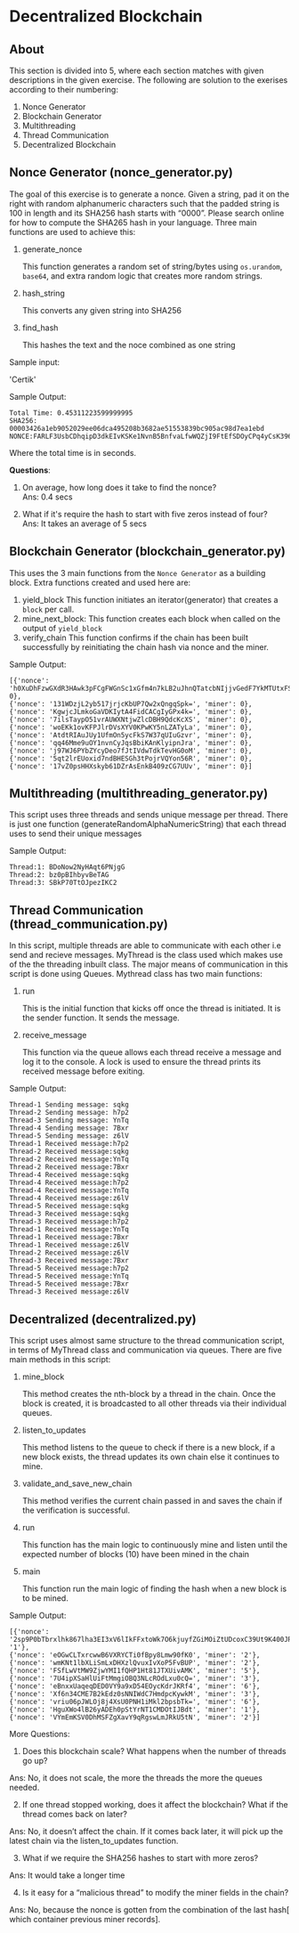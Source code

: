 # Decentralized Blockchain

## About
This section is divided into 5, where each section matches with given descriptions in the given exercise. The following are solution to the exerises according to their numbering:
1. Nonce Generator
2. Blockchain Generator
3. Multithreading
4. Thread Communication
5. Decentralized Blockchain


## Nonce Generator (nonce_generator.py)

The goal of this exercise is to generate a nonce.  Given a string, pad it on the right with random alphanumeric characters such that the padded string is 100 in length and its SHA256 hash starts with “0000”. Please search online for how to compute the SHA265 hash in your language. Three main functions are used to achieve this:
1. generate_nonce
   
   This function generates a random set of string/bytes using `os.urandom`, `base64`, and extra random logic that creates more random strings.

2. hash_string
    
    This converts any given string into SHA256

3. find_hash
   
   This hashes the text and the noce combined as one string

Sample input:

'Certik'

Sample Output:
    
    Total Time: 0.45311223599999995
    SHA256: 00003426a1eb9052029ee06dca495208b3682ae51553839bc905ac98d7ea1ebd
    NONCE:FARLF3UsbCDhqipD3dkEIvKSKe1NvnB5BnfvaLfwWQZjI9FtEfSDOyCPq4yCsK396fMcxYz7uFRlyzb8Flufk3pTOiaKnt

Where the total time is in seconds.

**Questions**:
1. On average, how long does it take to find the nonce?\
     Ans: 0.4 secs

2. What if it's require the hash to start with five zeros instead of four?\
    Ans: It takes an average of 5 secs

## Blockchain Generator (blockchain_generator.py)
This uses the 3 main functions from the `Nonce Generator` as a building block. Extra functions created and used here are:
1. yield_block
   This function initiates an iterator(generator) that creates a `block` per call.
2. mine_next_block:
   This function creates each block when called on the output of `yield_block`
3. verify_chain
   This function confirms if the chain has been built successfully by reinitiating the chain hash via nonce and the miner.

Sample Output:
    
    [{'nonce': 'h0XuDhFzwGXdR3HAwk3pFCgFWGnSc1xGfm4n7kLB2uJhnQTatcbNIjjvGedF7YkMTUtxFS2HWyrBKiaPK0DW9qPrOPqeqjgcH7I','miner': 0},
    {'nonce': '131WDzjL2yb517jrjcKbUP7Qw2xQngqSpk=', 'miner': 0},
    {'nonce': 'KgwjcJLmkoGaVDKIytA4FidCACgIyGPx4k=', 'miner': 0},
    {'nonce': '7ilsTaypO51vrAUWXNtjwZlcDBH9QdcKcXS', 'miner': 0},
    {'nonce': 'woEKk1ovKFPJlrDVsXYV0KPwKY5nLZATyLa', 'miner': 0},
    {'nonce': 'AtdtRIAuJUy1UfmOn5ycFkS7W37qUIuGzvr', 'miner': 0},
    {'nonce': 'qq46Mme9uOY1nvnCyJqsBbiKAnKlyipnJra', 'miner': 0},
    {'nonce': 'j97WJ6PYbZYcyDeo7fJtIVdwTdkTevHG0oM', 'miner': 0},
    {'nonce': '5qt2lrEUoxid7ndBHESGh3tPojrVQYon56R', 'miner': 0},
    {'nonce': '17vZ0psHHXskyb61DZrAsEnkB409zCG7UUv', 'miner': 0}]

## Multithreading (multithreading_generator.py)
This script uses three threads and sends unique message per thread. There is just one function (generateRandomAlphaNumericString) that each thread uses to send their unique messages

Sample Output:
    
    Thread:1: BDoNow2NyHAqt6PNjgG
    Thread:2: bz0pBIhbyvBeTAG
    Thread:3: SBkP70TtOJpezIKC2

  
## Thread Communication (thread_communication.py)
In this script, multiple threads are able to communicate with each other i.e send and recieve messages. MyThread is the class used which makes use of the the threading inbuilt class. The major means of communication in this script is done using Queues. Mythread class has two main functions:
  
1. run
   
   This is the initial function that kicks off once the thread is initiated. It is the sender function. It sends the message.

2. receive_message
   
   This function via the queue allows each thread receive a message and log it to the console. A lock is used to ensure the thread prints its received message before exiting.

Sample Output:

    Thread-1 Sending message: sqkg
    Thread-2 Sending message: h7p2
    Thread-3 Sending message: YnTq
    Thread-4 Sending message: 7Bxr
    Thread-5 Sending message: z6lV
    Thread-1 Received message:h7p2
    Thread-2 Received message:sqkg
    Thread-2 Received message:YnTq
    Thread-2 Received message:7Bxr
    Thread-4 Received message:sqkg
    Thread-4 Received message:h7p2
    Thread-4 Received message:YnTq
    Thread-4 Received message:z6lV
    Thread-5 Received message:sqkg
    Thread-3 Received message:sqkg
    Thread-3 Received message:h7p2
    Thread-1 Received message:YnTq
    Thread-1 Received message:7Bxr
    Thread-1 Received message:z6lV
    Thread-2 Received message:z6lV
    Thread-3 Received message:7Bxr
    Thread-5 Received message:h7p2
    Thread-5 Received message:YnTq
    Thread-5 Received message:7Bxr
    Thread-3 Received message:z6lV

## Decentralized (decentralized.py)

This script uses almost same structure to the thread communication script, in terms of MyThread class and communication via queues. There are five main methods in this script:

1. mine_block
   
   This method creates the nth-block by a thread in the chain. Once the block is created, it is broadcasted to all other threads via their individual queues.

2. listen_to_updates
   
   This method listens to the queue to check if there is a new block, if a new block exists, the thread updates its own chain else it continues to mine.

3. validate_and_save_new_chain
   
   This method verifies the current chain passed in and saves the chain if the verification is successful.

4. run
   
   This function has the main logic to continuously mine and listen until the expected number of blocks (10) have been mined in the chain

5. main
   
   This function run the main logic of finding the hash when a new block is to be mined.

Sample Output:

    [{'nonce': '2sp9P0bTbrxlhk867lha3EI3xV6lIkFFxtoWk7O6kjuyfZGiMOiZtUDcoxC39Ut9K400JRIGPWQQDJPmCfozKFa1NNam2aTAmpN','miner': '1'},
    {'nonce': 'eOGwCLTxrcwwB6VXRYCTi0fBpy8Lmw90fK0', 'miner': '2'},
    {'nonce': 'wmKNt1lbXLiSmLxDHXzlQvuxIvXoP5FvBUP', 'miner': '2'},
    {'nonce': 'FSfLwVtMW9ZjwYMI1fQHP1Ht81JTXUivAMK', 'miner': '5'},
    {'nonce': '7U4ipXSaHlUiFtMmgiOBQ3NLcROdLxu0cQ=', 'miner': '3'},
    {'nonce': 'eBnxxUaqeqDED0VY9a9xD54EOycKdrJKRf4', 'miner': '6'},
    {'nonce': 'Xf6n34CME7B2kEdz0sNNIWdC7HmdpcKywkM', 'miner': '3'},
    {'nonce': 'vriu06pJWLOj8j4XsU0PNH1iMkl2bpsbTk=', 'miner': '6'},
    {'nonce': 'HguXWo4lB26yADEh0pStYrNT1CMDOtIJBdt', 'miner': '1'},
    {'nonce': 'VYmEmKSV0DhMSFZgXavY9qRgswLmJRkU5tN', 'miner': '2'}]


More Questions:
1. Does this blockchain scale? What happens when the number of threads go up?

Ans: No, it does not scale, the more the threads the more the queues needed.

2. If one thread stopped working, does it affect the blockchain? What if the thread comes back on later?

Ans: No, it doesn’t affect the chain. If it comes back later, it will pick up the latest chain via the listen_to_updates function.

3. What if we require the SHA256 hashes to start with more zeros?

Ans: It would take a longer time 

4. Is it easy for a “malicious thread” to modify the miner fields in the chain?

Ans: No, because the nonce is gotten from the combination of the last hash[ which container previous miner records].


